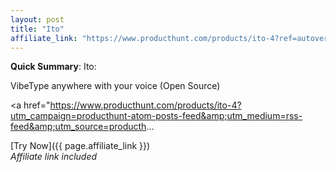 ```yaml
---
layout: post
title: "Ito"
affiliate_link: "https://www.producthunt.com/products/ito-4?ref=autoverse&utm_source=autoverse"
---
```


**Quick Summary**: Ito: <p>
            VibeType anywhere with your voice (Open Source)
          </p>
          <p>
            <a href="https://www.producthunt.com/products/ito-4?utm_campaign=producthunt-atom-posts-feed&amp;utm_medium=rss-feed&amp;utm_source=producth...

[Try Now]({{ page.affiliate_link }})  
*Affiliate link included*
